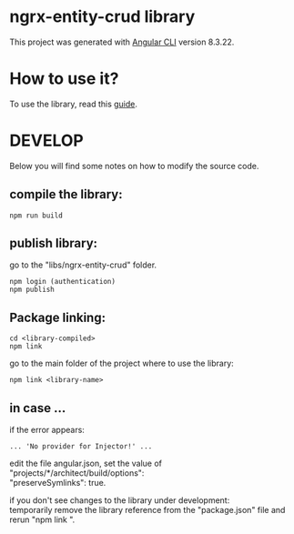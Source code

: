 # ngrx-entity-crud library
This project was generated with [Angular CLI](https://github.com/angular/angular-cli) version 8.3.22.

# How to use it?
To use the library, read this [guide](https://www.npmjs.com/package/ngrx-entity-crud).

# DEVELOP
Below you will find some notes on how to modify the source code.

## compile the library: 
```
npm run build
```

## publish library:  
go to the "libs/ngrx-entity-crud" folder. 
```
npm login (authentication)
npm publish 
```

## Package linking:
```
cd <library-compiled>
npm link
```
go to the main folder of the project where to use the library:
```
npm link <library-name>
```

##  in case ...
if the error appears:  

```
... 'No provider for Injector!' ...
```
edit the file angular.json, set the value of "projects/*/architect/build/options":  
"preserveSymlinks": true. 

if you don't see changes to the library under development:  
temporarily remove the library reference from the "package.json" file and rerun "npm link <library-name>". 


